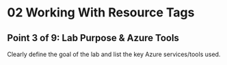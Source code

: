 # 02 Working With Resource Tags

## Point 3 of 9: Lab Purpose & Azure Tools

Clearly define the goal of the lab and list the key Azure services/tools used.
